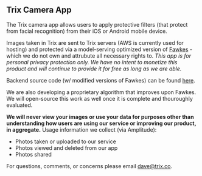 ## Trix Camera App

The Trix camera app allows users to apply protective filters (that protect from facial recognition) from their iOS or Android mobile device.

Images taken in Trix are sent to Trix servers (AWS is currently used for hosting) and protected via a model-serving optimized version of [Fawkes](https://github.com/Shawn-Shan/fawkes) - which we do not own and attrubute all necessary rights to. *This app is for personal privacy protection only. We have no intent to monetize this product and will continue to provide it for free as long as we are able.* 

Backend source code (w/ modified versions of Fawkes) can be found [here](https://github.com/trix-co/trix-backend/tree/main).  

We are also developing a proprietary algorithm that improves upon Fawkes. We will open-source this work as well once it is complete and thouroughly evaluated. 

**We will never view your images or use your data for purposes other than understanding how users are using our service or improving our product, in aggregate.** Usage information we collect (via Amplitude):
* Photos taken or uploaded to our service
* Photos viewed and deleted from our app
* Photos shared

For questions, comments, or concerns please email dave@trix.co.

